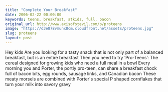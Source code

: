 ```yaml
---
title: "Complete Your Breakfast"
date: 2006-02-22 00:00:00
keywords: teens, breakfast, atkidz, full, bacon
original_url: http://www.axisofstevil.com/p/proteens
image: "https://d3e878vmunx8cm.cloudfront.net/assets/proteens.jpg"
slug: proteens
layout: post
---
```


Hey kids Are you looking for a tasty snack that is not only part of a balanced breakfast, but is an entire breakfast Then you need to try ‘Pro-Teens’: The cereal designed for growing kids who need a full meal in a bowl Every morning you and Porter, the portly pro-teen, can share a breakfast chock full of bacon bits, egg rounds, sausage links, and Canadian bacon These meaty morsels are combined with Porter&#039;s special P shaped cornflakes that turn your milk into savory gravy

